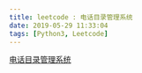 ```yaml
---
title: leetcode : 电话目录管理系统
date: 2019-05-29 11:33:04
tags: [Python3, Leetcode]
---
```


[电话目录管理系统](https://leetcode-cn.com/problems/design-phone-directory/)


